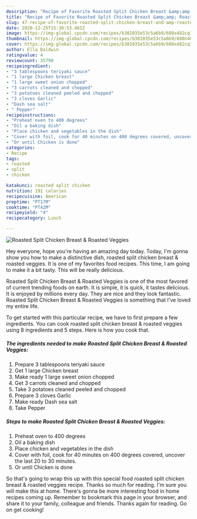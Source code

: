 ```yaml
---
description: "Recipe of Favorite Roasted Split Chicken Breast &amp;amp; Roasted Veggies"
title: "Recipe of Favorite Roasted Split Chicken Breast &amp;amp; Roasted Veggies"
slug: 47-recipe-of-favorite-roasted-split-chicken-breast-and-amp-roasted-veggies
date: 2020-12-25T15:30:53.461Z
image: https://img-global.cpcdn.com/recipes/b381035e53c5a6b9/680x482cq70/roasted-split-chicken-breast-roasted-veggies-recipe-main-photo.jpg
thumbnail: https://img-global.cpcdn.com/recipes/b381035e53c5a6b9/680x482cq70/roasted-split-chicken-breast-roasted-veggies-recipe-main-photo.jpg
cover: https://img-global.cpcdn.com/recipes/b381035e53c5a6b9/680x482cq70/roasted-split-chicken-breast-roasted-veggies-recipe-main-photo.jpg
author: Ella Baldwin
ratingvalue: 4
reviewcount: 35790
recipeingredient:
- "3 tablespoons teriyaki sauce"
- "1 large Chicken breast"
- "1 large sweet onion chopped"
- "3 carrots cleaned and chopped"
- "3 potatoes cleaned peeled and chopped"
- "3 cloves Garlic"
- "Dash sea salt"
- " Pepper"
recipeinstructions:
- "Preheat oven to 400 degrees"
- "Oil a baking dish"
- "Place chicken and vegetables in the dish"
- "Cover with foil, cook for 40 minutes on 400 degrees covered, uncover the last 20 to 30 minutes."
- "Or until Chicken is done"
categories:
- Recipe
tags:
- roasted
- split
- chicken

katakunci: roasted split chicken 
nutrition: 191 calories
recipecuisine: American
preptime: "PT17M"
cooktime: "PT42M"
recipeyield: "4"
recipecategory: Lunch

---
```



![Roasted Split Chicken Breast &amp; Roasted Veggies](https://img-global.cpcdn.com/recipes/b381035e53c5a6b9/680x482cq70/roasted-split-chicken-breast-roasted-veggies-recipe-main-photo.jpg)

Hey everyone, hope you're having an amazing day today. Today, I'm gonna show you how to make a distinctive dish, roasted split chicken breast &amp; roasted veggies. It is one of my favorites food recipes. This time, I am going to make it a bit tasty. This will be really delicious.



Roasted Split Chicken Breast &amp; Roasted Veggies is one of the most favored of current trending foods on earth. It is simple, it is quick, it tastes delicious. It is enjoyed by millions every day. They are nice and they look fantastic. Roasted Split Chicken Breast &amp; Roasted Veggies is something that I've loved my entire life.


To get started with this particular recipe, we have to first prepare a few ingredients. You can cook roasted split chicken breast &amp; roasted veggies using 8 ingredients and 5 steps. Here is how you cook that.

<!--inarticleads1-->

##### The ingredients needed to make Roasted Split Chicken Breast &amp; Roasted Veggies:

1. Prepare 3 tablespoons teriyaki sauce
1. Get 1 large Chicken breast
1. Make ready 1 large sweet onion chopped
1. Get 3 carrots cleaned and chopped
1. Take 3 potatoes cleaned peeled and chopped
1. Prepare 3 cloves Garlic
1. Make ready Dash sea salt
1. Take  Pepper




<!--inarticleads2-->

##### Steps to make Roasted Split Chicken Breast &amp; Roasted Veggies:

1. Preheat oven to 400 degrees
1. Oil a baking dish
1. Place chicken and vegetables in the dish
1. Cover with foil, cook for 40 minutes on 400 degrees covered, uncover the last 20 to 30 minutes.
1. Or until Chicken is done




So that's going to wrap this up with this special food roasted split chicken breast &amp; roasted veggies recipe. Thanks so much for reading. I'm sure you will make this at home. There's gonna be more interesting food in home recipes coming up. Remember to bookmark this page in your browser, and share it to your family, colleague and friends. Thanks again for reading. Go on get cooking!
